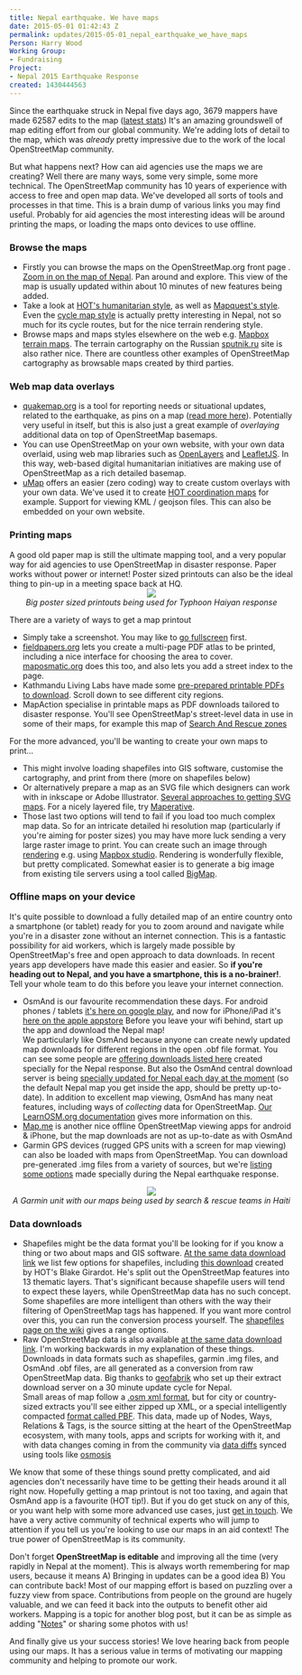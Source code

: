 ```yaml
---
title: Nepal earthquake. We have maps
date: 2015-05-01 01:42:43 Z
permalink: updates/2015-05-01_nepal_earthquake_we_have_maps
Person: Harry Wood
Working Group:
- Fundraising
Project:
- Nepal 2015 Earthquake Response
created: 1430444563
---
```


Since the earthquake struck in Nepal five days ago, 3679 mappers have made 62587 edits to the map (<a href="http://osm.townsendjennings.com/nepal/">latest stats</a>)  It's an amazing groundswell of map editing effort from our global community. We're adding lots of detail to the map, which was <i>already</i> pretty impressive due to the work of the local OpenStreetMap community.

But what happens next? How can aid agencies use the maps we are creating? Well there are many ways, some very simple, some more technical. The OpenStreetMap community has 10 years of experience with access to free and open map data. We've developed all sorts of tools and processes in that time. This is a brain dump of various links you may find useful. Probably for aid agencies the most interesting ideas will be around printing the maps, or loading the maps onto devices to use offline.

<h3>Browse the maps</h3>
<ul><li>Firstly you can browse the maps on the OpenStreetMap.org front page . <a href="http://www.openstreetmap.org/#map=9/27.7674/85.1042">Zoom in on the map of Nepal</a>. Pan around and explore. This view of the map is usually updated within about 10 minutes of new features being added.</li>
<li>Take a look at <a href="http://www.openstreetmap.org/#map=9/27.7674/84.7609&layers=H">HOT's humanitarian style</a>, as well as <a href="http://www.openstreetmap.org/#map=9/27.7674/84.7609&layers=Q">Mapquest's style</a>. Even the <a href="http://www.openstreetmap.org/#map=9/27.7674/84.7609&layers=C">cycle map style</a> is actually pretty interesting in Nepal, not so much for its cycle routes, but for the nice terrain rendering style.</li>
<li>Browse maps and maps styles elsewhere on the web e.g. <a href="https://a.tiles.mapbox.com/v3/examples.map-i875mjb7.html?secure#14/27.7271/85.2875">Mapbox terrain maps</a>. The terrain cartography on the Russian <a href="http://maps.sputnik.ru/#?type=search&q=&sub_type=address&lat=27.715141756723987&lng=85.24429321289062&zoom=11">sputnik.ru</a> site is also rather nice. There are countless other examples of OpenStreetMap cartography as browsable maps created by third parties.</li>
</ul>

<h3>Web map data overlays</h3>
<ul><li><a href="http://quakemap.org">quakemap.org</a> is a tool for reporting needs or situational updates, related to the earthquake, as pins on a map (<a href="http://kathmandulivinglabs.org/blog/earthquake-relief-in-nepal-how-can-maps-help/">read more here</a>). Potentially very useful in itself, but this is also just a great example of <i>overlaying</i> additional data on top of OpenStreetMap basemaps.</li>
<li>You can use OpenStreetMap on your own website, with your own data overlaid, using web map libraries such as <a href="http://openlayers.org">OpenLayers</a> and <a href="http://leafletjs.com">LeafletJS</a>. In this way, web-based digital humanitarian initiatives are making use of OpenStreetMap as a rich detailed basemap.</li>
<li><a href="https://umap.openstreetmap.fr/">uMap</a> offers an easier (zero coding) way to create custom overlays with your own data. We've used it to create <a href="http://umap.openstreetmap.fr/en/map/2015-nepal-earthquake-contributions-via-the-task-m_37675#9/28.0211/85.4118">HOT coordination maps</a> for example. Support for viewing KML / geojson files. This can also be embedded on your own website.</li>
</ul>
<h3>Printing maps</h3>
A good old paper map is still the ultimate mapping tool, and a very popular way for aid agencies to use OpenStreetMap in disaster response. Paper works without power or internet! Poster sized printouts can also be the ideal thing to pin-up in a meeting space back at HQ.

<center><img src="http://wiki.openstreetmap.org/w/images/thumb/8/8e/Map_Poster_DSWD_Operations_Center.jpg/350px-Map_Poster_DSWD_Operations_Center.jpg"><br><i>Big poster sized printouts being used for Typhoon Haiyan response</i></center>

There are a variety of ways to get a map printout

<ul><li>Simply take a screenshot. You may like to <a href="http://www.openstreetmap.org/export/embed.html?bbox=85.06233215332031%2C27.637915318904433%2C85.3750991821289%2C27.805372649998&layer=mapnik">go fullscreen</a> first.</li>
<li><a href="http://fieldpapers.org">fieldpapers.org</a> lets you create a multi-page PDF atlas to be printed, including a nice interface for choosing the area to cover. <a href="http://maposmatic.org">maposmatic.org</a> does this too, and also lets you add a street index to the page.</li>
<li>Kathmandu Living Labs have made some <a href="http://kathmandulivinglabs.github.io/quake-maps/">pre-prepared printable PDFs to download</a>. Scroll down to see different city regions.</li>
<li>MapAction specialise in printable maps as PDF downloads tailored to disaster response. You'll see OpenStreetMap's street-level data in use in some of their maps, for example this map of <a href="http://www.mapaction.org/deployments/mapdetail/3900.html">Search And Rescue zones</a></li>
</ul>
For the more advanced, you'll be wanting to create your own maps to print...
<ul><li>This might involve loading shapefiles into GIS software, customise the cartography, and print from there (more on shapefiles below) </li>
<li>Or alternatively prepare a map as an SVG file which designers can work with in inkscape or Adobe Illustrator. <a href="http://wiki.openstreetmap.org/wiki/SVG">Several approaches to getting SVG maps</a>. For a nicely layered file, try <a href="http://maperitive.net">Maperative</a>.</li>
<li>Those last two options will tend to fail if you load too much complex map data. So for an intricate detailed hi resolution map (particularly if you're aiming for poster sizes) you may have more luck sending a very large raster image to print. You can create such an image through <a href="http://wiki.openstreetmap.org/wiki/Rendering">rendering</a> e.g. using <a href="https://www.mapbox.com/mapbox-studio/">Mapbox studio</a>. Rendering is wonderfully flexible, but pretty complicated.  Somewhat easier is to generate a big image from existing tile servers using a tool called <a href="http://wiki.openstreetmap.org/wiki/Bigmap">BigMap</a>.</li>
</ul>

<h3>Offline maps on your device</h3>
It's quite possible to download a fully detailed map of an entire country onto a smartphone (or tablet) ready for you to zoom around and navigate while you're in a disaster zone without an internet connection. This is a fantastic possibility for aid workers, which is largely made possible by OpenStreetMap's free and open approach to data downloads. In recent years app developers have made this easier and easier. So <b>if you're heading out to Nepal, and you have a smartphone, this is a no-brainer!</b>. Tell your whole team to do this before you leave your internet connection.
<ul><li>OsmAnd is our favourite recommendation these days. For android phones / tablets <a href="https://play.google.com/store/apps/details?id=net.osmand&hl=en">it's here on google play</a>, and now for iPhone/iPad it's <a href="https://itunes.apple.com/us/app/osmand-maps/id934850257?mt=8&uo=6&at=&ct=" target="itunes_store">here on the apple appstore</a>  Before you leave your wifi behind, start up the app and download the Nepal map!<br>
We particularly like OsmAnd because anyone can create newly updated map downloads for different regions in the open .obf file format. You can see some people are <a href="http://wiki.openstreetmap.org/wiki/2015_Nepal_earthquake#Exporting_OpenStreetMap_data">offering downloads listed here</a> created specially for the Nepal response. But also the OsmAnd central download server is being <a href="http://osmand.net/?special=nepal-hot-osm">specially updated for Nepal each day at the moment</a> (so the default Nepal map you get inside the app, should be pretty up-to-date). In addition to excellent map viewing, OsmAnd has many neat features, including ways of <i>collecting</i> data for OpenStreetMap. <a href="http://learnosm.org/en/mobile-mapping/osmand/">Our LearnOSM.org documentation</a> gives more information on this.</li>
<li><a href="http://maps.me/en/home">Map.me</a> is another nice offline OpenStreetMap viewing apps for android & iPhone, but the map downloads are not as up-to-date as with OsmAnd</li>
<li>Garmin GPS devices (rugged GPS units with a screen for map viewing) can also be loaded with maps from OpenStreetMap. You can download pre-generated .img files from a variety of sources, but we're <a href="http://wiki.openstreetmap.org/wiki/2015_Nepal_earthquake#Exporting_OpenStreetMap_data">listing some options</a> made specially during the Nepal earthquake response.</li>
</ul>

<center><a href="http://wiki.openstreetmap.org/wiki/File:OpenStreetMap_on_a_Garmin_in_Haiti.JPG"><img src="http://wiki.openstreetmap.org/w/images/thumb/e/e7/OpenStreetMap_on_a_Garmin_in_Haiti.JPG/350px-OpenStreetMap_on_a_Garmin_in_Haiti.JPG"></a><br><i>A Garmin unit with our maps being used by search & rescue teams in Haiti</i></center>

<h3>Data downloads</h3>
<ul><li>Shapefiles might be the data format you'll be looking for if you know a thing or two about maps and GIS software. <a href="http://wiki.openstreetmap.org/wiki/2015_Nepal_earthquake#Exporting_OpenStreetMap_data">At the same data download link</a> we list few options for shapefiles, including <a href="https://www.dropbox.com/s/dgjj1lypea93xbs/central-nepal-20150426-0049Z-shp.zip?dl=0">this download</a> created by HOT's Blake Girardot. He's split out the OpenStreetMap features into 13 thematic layers. That's significant because shapefile users will tend to expect these layers, while OpenStreetMap data has no such concept. Some shapefiles are more intelligent than others with the way their filtering of OpenStreetMap tags has happened. If you want more control over this, you can run the conversion process yourself. The <a href="http://wiki.openstreetmap.org/wiki/Shapefiles">shapefiles page on the wiki</a> gives a range options.</li>
<li>Raw OpenStreetMap data is also available <a href="http://wiki.openstreetmap.org/wiki/2015_Nepal_earthquake#Exporting_OpenStreetMap_data">at the same data download link</a>. I'm working backwards in my explanation of these things. Downloads in data formats such as shapefiles, garmin .img files, and OsmAnd .obf files, are all generated as a conversion from raw OpenStreetMap data. Big thanks to <a href="http://www.geofabrik.de">geofabrik</a> who set up their extract download server on a 30 minute update cycle for Nepal.<br>
Small areas of map follow a <a href="http://wiki.openstreetmap.org/wiki/OSM_XML">.osm xml format</a>, but for city or country-sized extracts you'll see either zipped up XML, or a special intelligently compacted <a href="http://wiki.openstreetmap.org/wiki/PBF_Format">format called PBF</a>. This data, made up of Nodes, Ways, Relations & Tags, is the source sitting at the heart of the OpenStreetMap ecosystem, with many tools, apps and scripts for working with it, and with data changes coming in from the community via <a href="http://wiki.openstreetmap.org/wiki/Planet.osm/diffs">data diffs</a> synced using tools like <a href="http://wiki.openstreetmap.org/wiki/Osmosis">osmosis</a></li></ul>

We know that some of these things sound pretty complicated, and aid agencies don't necessarily have time to be getting their heads around it all right now. Hopefully getting a map printout is not too taxing, and again that OsmAnd app is a favourite (HOT tip!).  But if you do get stuck on any of this, or you want help with some more advanced use cases, just <a href="http://hotosm.org/get-involved">get in touch</a>. We have a very active community of technical experts who will jump to attention if you tell us you're looking to use our maps in an aid context! The true power of OpenStreetMap is its community.

Don't forget <b>OpenStreetMap is editable</b> and improving all the time (very rapidly in Nepal at the moment).  This is always worth remembering for map users, because it means A) Bringing in updates can be a good idea  B) You can contribute back! Most of our mapping effort is based on puzzling over a fuzzy view from space. Contributions from people on the ground are hugely valuable, and we can feed it back into the outputs to benefit other aid workers. Mapping is a topic for another blog post, but it can be as simple as adding "<a href="http://wiki.openstreetmap.org/wiki/Notes">Notes</a>" or sharing some photos with us!

And finally give us your success stories! We love hearing back from people using our maps. It has a serious value in terms of motivating our mapping community and helping to promote our work.








